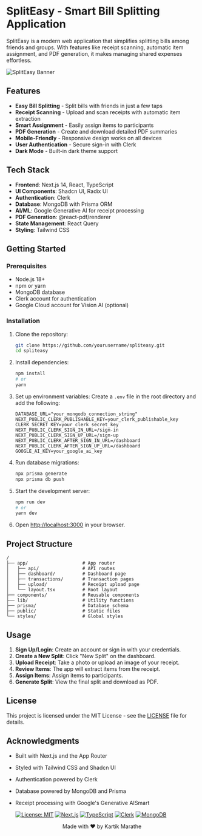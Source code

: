# SplitEasy - Smart Bill Splitting Application

SplitEasy is a modern web application that simplifies splitting bills among friends and groups. With features like receipt scanning, automatic item assignment, and PDF generation, it makes managing shared expenses effortless.

![SplitEasy Banner](/public/dashboard-normal.png)

## Features

- **Easy Bill Splitting** - Split bills with friends in just a few taps
- **Receipt Scanning** - Upload and scan receipts with automatic item extraction
- **Smart Assignment** - Easily assign items to participants
- **PDF Generation** - Create and download detailed PDF summaries
- **Mobile-Friendly** - Responsive design works on all devices
- **User Authentication** - Secure sign-in with Clerk
- **Dark Mode** - Built-in dark theme support

## Tech Stack

- **Frontend**: Next.js 14, React, TypeScript
- **UI Components**: Shadcn UI, Radix UI
- **Authentication**: Clerk
- **Database**: MongoDB with Prisma ORM
- **AI/ML**: Google Generative AI for receipt processing
- **PDF Generation**: @react-pdf/renderer
- **State Management**: React Query
- **Styling**: Tailwind CSS

## Getting Started

### Prerequisites

- Node.js 18+
- npm or yarn
- MongoDB database
- Clerk account for authentication
- Google Cloud account for Vision AI (optional)

### Installation

1. Clone the repository:

   ```bash
   git clone https://github.com/yourusername/spliteasy.git
   cd spliteasy
   ```

2. Install dependencies:

   ```bash
   npm install
   # or
   yarn
   ```

3. Set up environment variables:
   Create a `.env` file in the root directory and add the following:

   ```
   DATABASE_URL="your_mongodb_connection_string"
   NEXT_PUBLIC_CLERK_PUBLISHABLE_KEY=your_clerk_publishable_key
   CLERK_SECRET_KEY=your_clerk_secret_key
   NEXT_PUBLIC_CLERK_SIGN_IN_URL=/sign-in
   NEXT_PUBLIC_CLERK_SIGN_UP_URL=/sign-up
   NEXT_PUBLIC_CLERK_AFTER_SIGN_IN_URL=/dashboard
   NEXT_PUBLIC_CLERK_AFTER_SIGN_UP_URL=/dashboard
   GOOGLE_AI_KEY=your_google_ai_key
   ```

4. Run database migrations:

   ```bash
   npx prisma generate
   npx prisma db push
   ```

5. Start the development server:

   ```bash
   npm run dev
   # or
   yarn dev
   ```

6. Open [http://localhost:3000](http://localhost:3000) in your browser.

## Project Structure

```
/
├── app/                    # App router
│   ├── api/                # API routes
│   ├── dashboard/          # Dashboard page
│   ├── transactions/       # Transaction pages
│   ├── upload/             # Receipt upload page
│   └── layout.tsx          # Root layout
├── components/             # Reusable components
├── lib/                    # Utility functions
├── prisma/                 # Database schema
├── public/                 # Static files
└── styles/                 # Global styles
```

## Usage

1. **Sign Up/Login**: Create an account or sign in with your credentials.
2. **Create a New Split**: Click "New Split" on the dashboard.
3. **Upload Receipt**: Take a photo or upload an image of your receipt.
4. **Review Items**: The app will extract items from the receipt.
5. **Assign Items**: Assign items to participants.
6. **Generate Split**: View the final split and download as PDF.

## License

This project is licensed under the MIT License - see the [LICENSE](LICENSE) file for details.

## Acknowledgments

- Built with Next.js and the App Router
- Styled with Tailwind CSS and Shadcn UI
- Authentication powered by Clerk
- Database powered by MongoDB and Prisma
- Receipt processing with Google's Generative AISmart


  [![License: MIT](https://img.shields.io/badge/License-MIT-yellow.svg)](https://opensource.org/licenses/MIT)
  [![Next.js](https://img.shields.io/badge/Next.js-13+-000000?logo=nextdotjs&logoColor=white)](https://nextjs.org/)
  [![TypeScript](https://img.shields.io/badge/TypeScript-007ACC?logo=typescript&logoColor=white)](https://www.typescriptlang.org/)
  [![Clerk](https://img.shields.io/badge/Clerk-Auth-6633CC)](https://clerk.com/)
  [![MongoDB](https://img.shields.io/badge/MongoDB-47A248?logo=mongodb&logoColor=white)](https://www.mongodb.com/)
</div>


<div align="center">
  Made with ❤️ by Kartik Marathe
</div>
